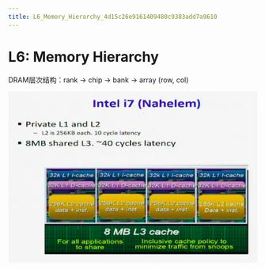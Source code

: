 ```yaml
---
title: L6_Memory_Hierarchy_4d15c26e9161409480c9383add7a9610
---
```


# L6: Memory Hierarchy

DRAM层次结构：rank → chip → bank → array (row, col)

[](https://www.cnblogs.com/mikewolf2002/archive/2012/11/13/2768804.html)

![L6%20Memory%20Hierarchy%204d15c26e9161409480c9383add7a9610/Untitled.png](L6%20Memory%20Hierarchy%204d15c26e9161409480c9383add7a9610/Untitled.png)